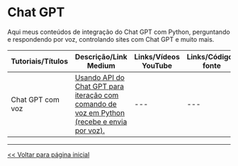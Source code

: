 # Chat GPT
Aqui meus conteúdos de integração do Chat GPT com Python, perguntando e respondendo por voz, controlando sites com Chat GPT e muito mais.

| Tutoriais/Títulos    | Descrição/Link Medium  | Links/Vídeos YouTube | Links/Códigos fonte |
| --- | --- | --- | --- |
| Chat GPT com voz| [Usando API do Chat GPT para iteração com comando de voz em Python (recebe e envia por voz).](https://medium.com/@dev.daniel.amorim/assistente-com-chat-gpt-6512c606a28e) | --- | --- |


<hr>

[<< Voltar para página inicial](https://github.com/dev-daniel-amorim)

